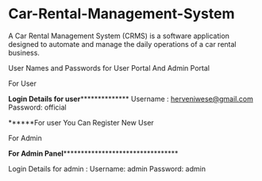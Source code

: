 # Car-Rental-Management-System
A Car Rental Management System (CRMS) is a software application designed to automate and manage the daily operations of a car rental business.

User Names and Passwords for User Portal  And Admin Portal

For User

**************Login Details for user****************************
Username : herveniwese@gmail.com
Password: official

******For user You Can Register New User 


For Admin

**For Admin Panel***********************************

Login Details for admin :
Username: admin
Password: admin
